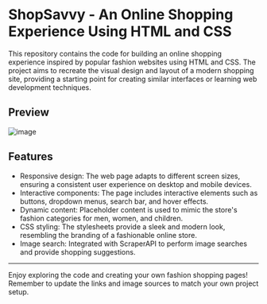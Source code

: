 # ShopSavvy - An Online Shopping Experience Using HTML and CSS

This repository contains the code for building an online shopping experience inspired by popular fashion websites using HTML and CSS. The project aims to recreate the visual design and layout of a modern shopping site, providing a starting point for creating similar interfaces or learning web development techniques.

## Preview

![image](https://github.com/ambitama/FashionHub/assets/93814546/4959b8ef-266f-4194-8709-b90223d69b2e)

## Features

- Responsive design: The web page adapts to different screen sizes, ensuring a consistent user experience on desktop and mobile devices.
- Interactive components: The page includes interactive elements such as buttons, dropdown menus, search bar, and hover effects.
- Dynamic content: Placeholder content is used to mimic the store's fashion categories for men, women, and children.
- CSS styling: The stylesheets provide a sleek and modern look, resembling the branding of a fashionable online store.
- Image search: Integrated with ScraperAPI to perform image searches and provide shopping suggestions.

---

Enjoy exploring the code and creating your own fashion shopping pages! Remember to update the links and image sources to match your own project setup.